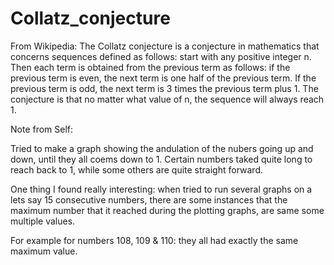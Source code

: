 # Collatz_conjecture

From Wikipedia: The Collatz conjecture is a conjecture in mathematics that 
concerns sequences defined as follows: start with any positive integer n. 
Then each term is obtained from the previous term as follows: 
if the previous term is even, the next term is one half of the previous term. 
If the previous term is odd, the next term is 3 times the previous term plus 1.
The conjecture is that no matter what value of n, the sequence will always reach 1.

Note from Self:

Tried to make a graph showing the andulation of the nubers going up and down,
until they all coems down to 1. Certain numbers taked quite long to reach
back to 1, while some others are quite straight forward.

One thing I found really interesting: when tried to run several graphs on a
lets say 15 consecutive numbers, there are some instances that the maximum
number that it reached during the plotting graphs, are same some multiple
values.

For example for numbers 108, 109 & 110: they all had exactly the same maximum
value.
